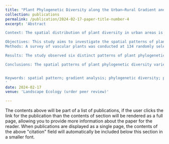 ```yaml
---
title: "Plant Phylogenetic Diversity along the Urban–Rural Gradient and Its Association with Urbanization Degree in Shanghai, China"
collection: publications
permalink: /publication/2024-02-17-paper-title-number-4
excerpt: 'Abstract

Context: The spatial distribution of plant diversity in urban areas is fundamental to understanding the relationship between urbanization and biodiversity. Previous research has primarily focused on taxonomic levels to assess species richness. While investigations into the spatial patterns of phylogenetic diversity in urban plants remain limited.

Objectives: This study aims to investigate the spatial patterns of plant phylogenetic diversity along an urban-rural gradient and identify how phylogenetic diversity and the degree of urbanization are related.
Methods: A survey of vascular plants was conducted at 134 randomly selected sample plots along four urban-rural transects in Shanghai, China. Three phylogenetic diversity metrics, Faith’s phylogenetic diversity (PD), net relatedness index (NRI), and net nearest taxon index (NTI), were calculated along with the urbanization degree index (UDI). Regression analysis was employed to quantify the spatial patterns of plant phylogenetic diversity across different taxa along the urban-rural gradients and their relationships with UDI. 

Results: The study observed six distinct patterns of plant phylogenetic diversity along the urban-rural gradients in different taxa, which support the previous hypotheses that biological distribution patterns at the species level also hold true at the phylogenetic level. Faith’s phylogenetic diversity (PD) showed a linear increase with increasing UDI for total, woody, perennial, and cultivated plant assemblages. The UDI explained 66-96% of the variation in PD for these taxa. In contrast, PD for annual and spontaneous plants exhibited a linear decrease with increasing UDI, which explained 95% and 49% variation in PD for annual and spontaneous plants, respectively. The net relatedness index (NRI) for woody, perennial, and cultivated plants, as well as the net nearest taxon index (NTI) for perennial and cultivated plants, linearly increases with UDI, whereas the NRI for total, annual, and spontaneous plants, as well as NTI for total, woody, annual, and spontaneous plants linearly decrease with UDI. However, some of these trends were only marginally significant. 

Conclusions: The spatial patterns of plant phylogenetic diversity varied along the rural-to-urban gradients, indicating that urban environmental filtering has an impact on plant phylogenetic diversity. Urbanization increased the phylogenetic richness of different plant taxa in Shanghai but resulted in more clustering and relatedness of species within plant assemblages. Phylogenetic metrics showed a linear increase with UDI, while the degree of urbanization led to a decrease in phylogenetic divergence. The UDI is a useful predictor for examining variations in plant phylogeny due to urbanization. Our findings provide insights into how urbanization impacts plant phylogenetic diversity, helping urban plant diversity conservation.


Keywords: spatial pattern; gradient analysis; phylogenetic diversity; phylogeny; urbanization; Shanghai
'
date: 2024-02-17 
venue: 'Landscape Ecology (urder peer review)'

---
```


The contents above will be part of a list of publications, if the user clicks the link for the publication than the contents of section will be rendered as a full page, allowing you to provide more information about the paper for the reader. When publications are displayed as a single page, the contents of the above "citation" field will automatically be included below this section in a smaller font.
